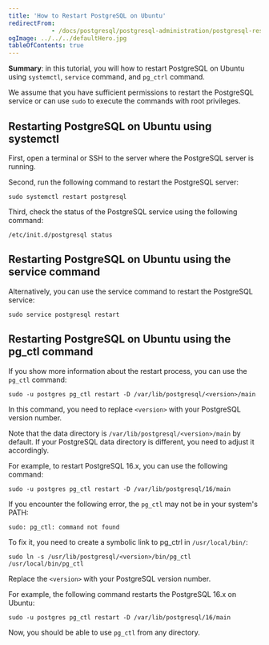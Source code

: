 ```yaml
---
title: 'How to Restart PostgreSQL on Ubuntu'
redirectFrom: 
            - /docs/postgresql/postgresql-administration/postgresql-restart-ubuntu/
ogImage: ../../../defaultHero.jpg
tableOfContents: true
---
```


**Summary**: in this tutorial, you will how to restart PostgreSQL on Ubuntu using `systemctl`, `service` command, and `pg_ctrl` command.



We assume that you have sufficient permissions to restart the PostgreSQL service or can use `sudo` to execute the commands with root privileges.



## Restarting PostgreSQL on Ubuntu using systemctl



First, open a terminal or SSH to the server where the PostgreSQL server is running.



Second, run the following command to restart the PostgreSQL server:



```
sudo systemctl restart postgresql
```



Third, check the status of the PostgreSQL service using the following command:



```
/etc/init.d/postgresql status
```



## Restarting PostgreSQL on Ubuntu using the service command



Alternatively, you can use the service command to restart the PostgreSQL service:



```
sudo service postgresql restart
```



## Restarting PostgreSQL on Ubuntu using the pg_ctl command



If you show more information about the restart process, you can use the `pg_ctl` command:



```
sudo -u postgres pg_ctl restart -D /var/lib/postgresql/<version>/main
```



In this command, you need to replace `<version>` with your PostgreSQL version number.



Note that the data directory is `/var/lib/postgresql/<version>/main` by default. If your PostgreSQL data directory is different, you need to adjust it accordingly.



For example, to restart PostgreSQL 16.x, you can use the following command:



```
sudo -u postgres pg_ctl restart -D /var/lib/postgresql/16/main
```



If you encounter the following error, the `pg_ctl` may not be in your system's PATH:



```
sudo: pg_ctl: command not found
```



To fix it, you need to create a symbolic link to pg_ctrl in `/usr/local/bin/`:



```
sudo ln -s /usr/lib/postgresql/<version>/bin/pg_ctl /usr/local/bin/pg_ctl
```



Replace the `<version>` with your PostgreSQL version number.



For example, the following command restarts the PostgreSQL 16.x on Ubuntu:



```
sudo -u postgres pg_ctl restart -D /var/lib/postgresql/16/main
```



Now, you should be able to use `pg_ctl` from any directory.

